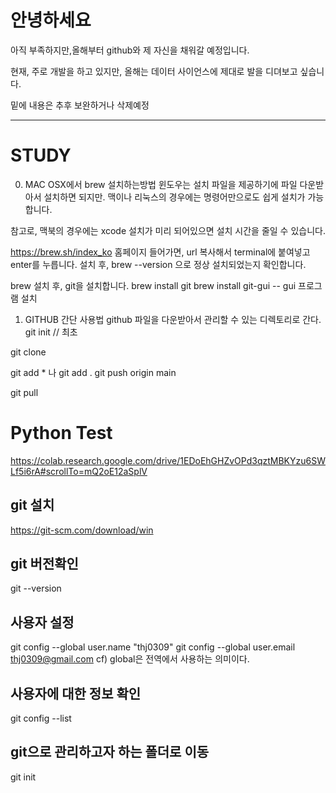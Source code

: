 # 안녕하세요
아직 부족하지만,올해부터 github와 제 자신을 채워갈 예정입니다.

현재, 주로 개발을 하고 있지만, 올해는 데이터 사이언스에 제대로 발을 디뎌보고 싶습니다.





밑에 내용은 추후 보완하거나 삭제예정

********************************************************************************************************************************
# STUDY
0. MAC OSX에서 brew 설치하는방법
윈도우는 설치 파일을 제공하기에 파일 다운받아서 설치하면 되지만.
맥이나 리눅스의 경우에는 명령어만으로도 쉽게 설치가 가능합니다.

참고로, 맥북의 경우에는 xcode 설치가 미리 되어있으면 설치 시간을 줄일 수 있습니다.

https://brew.sh/index_ko
홈페이지 들어가면, url 복사해서 terminal에 붙여넣고 enter를 누릅니다.
설치 후, brew --version 으로 정상 설치되었는지 확인합니다.


brew 설치 후, git을 설치합니다.
brew install git
brew install git-gui -- gui 프로그램 설치



1. GITHUB 간단 사용법
github 파일을 다운받아서 관리할 수 있는 디렉토리로 간다.
git init // 최초 

git clone 

git add * 나 git add .
git push origin main

git pull


# Python Test
https://colab.research.google.com/drive/1EDoEhGHZvOPd3qztMBKYzu6SWLf5i6rA#scrollTo=mQ2oE12aSplV



##  git 설치
https://git-scm.com/download/win

## git 버전확인
git --version

## 사용자 설정
git config --global user.name "thj0309"
git config --global user.email thj0309@gmail.com
cf) global은 전역에서 사용하는 의미이다.

## 사용자에 대한 정보 확인
git config --list

## git으로 관리하고자 하는 폴더로 이동
git init

